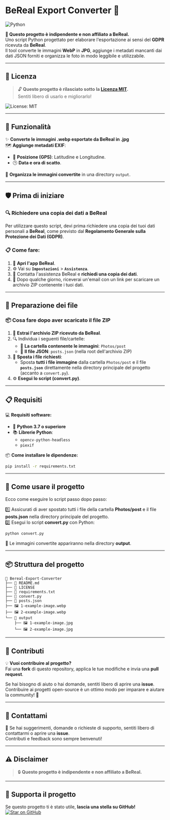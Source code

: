 # **BeReal Export Converter 📸**
![Python](https://img.shields.io/badge/Python-3.7%2B-blue)  

**🔗 Questo progetto è indipendente e non affiliato a BeReal.**  
Uno script Python progettato per elaborare l'esportazione ai sensi del **GDPR** ricevuta da **BeReal**.  
Il tool converte le immagini **WebP** in **JPG**, aggiunge i metadati mancanti dai dati JSON forniti e organizza le foto in modo leggibile e utilizzabile.  

---

## 📜 **Licenza**
> 🔓 **Questo progetto è rilasciato sotto la [Licenza MIT](LICENSE).**  
Sentiti libero di usarlo e migliorarlo!  

![License: MIT](https://img.shields.io/badge/License-MIT-green)  

---

## 🌟 **Funzionalità**
✨ **Converte le immagini .webp esportate da BeReal in .jpg**  
🗺️ **Aggiunge metadati EXIF**:  
- 📍 **Posizione (GPS)**: Latitudine e Longitudine.  
- 🕒 **Data e ora di scatto**.  

📂 **Organizza le immagini convertite** in una directory `output`.  

---

## 🛡️ **Prima di iniziare**
### 🔍 **Richiedere una copia dei dati a BeReal**
Per utilizzare questo script, devi prima richiedere una copia dei tuoi dati personali a **BeReal**, come previsto dal **Regolamento Generale sulla Protezione dei Dati (GDPR)**.

### 📋 **Come fare:**
1. 📲 **Apri l'app BeReal**.  
2. ⚙️ Vai su **`Impostazioni`** > **`Assistenza`**.  
3. 📝 Contatta l'assistenza BeReal e **richiedi una copia dei dati**.  
4. 📩 Dopo qualche giorno, riceverai un'email con un link per scaricare un archivio ZIP contenente i tuoi dati.  

---

## 📂 **Preparazione dei file**
### 📦 **Cosa fare dopo aver scaricato il file ZIP**
1. 📂 **Estrai l'archivio ZIP ricevuto da BeReal**.  
2. 🔍 Individua i seguenti file/cartelle:  
   - 📁 **La cartella contenente le immagini**: `Photos/post`  
   - 📄 **Il file JSON**: `posts.json` (nella root dell'archivio ZIP)  
3. 🚚 **Sposta i file richiesti**:  
   - Sposta **tutti i file immagine** dalla cartella `Photos/post` e il file **`posts.json`** direttamente nella directory principale del progetto (accanto a `convert.py`).  
4. ⚙️ **Esegui lo script (convert.py)**.  

---

## 📋 **Requisiti**
💻 **Requisiti software:**  
- 🐍 **Python 3.7 o superiore**  
- 📚 **Librerie Python**:  
  - `opencv-python-headless`  
  - `piexif`  

📦 **Come installare le dipendenze:**  
```bash
pip install -r requirements.txt
```

---

## 🚀 **Come usare il progetto**
Ecco come eseguire lo script passo dopo passo:  

1️⃣ Assicurati di aver spostato tutti i file della cartella **Photos/post** e il file **posts.json** nella directory principale del progetto.  
2️⃣ Esegui lo script **convert.py** con Python:  
```bash
python convert.py
```
📂 Le immagini convertite appariranno nella directory **output**.  

---

## 📦 **Struttura del progetto**
```
📂 Bereal-Export-Converter
├── 📄 README.md
├── 📄 LICENSE
├── 📄 requirements.txt
├── 📄 convert.py
├── 📄 posts.json
├── 🖼️ 1-example-image.webp
├── 🖼️ 2-example-image.webp
└── 📂 output
    ├── 🖼️ 1-example-image.jpg
    └── 🖼️ 2-example-image.jpg
```

---

## 🙌 **Contributi**
💡 **Vuoi contribuire al progetto?**  
Fai una **fork** di questo repository, applica le tue modifiche e invia una **pull request**.  

Se hai bisogno di aiuto o hai domande, sentiti libero di aprire una **issue**.  
Contribuire ai progetti open-source è un ottimo modo per imparare e aiutare la community! 🚀  

---

## 📣 **Contattami**
📧 Se hai suggerimenti, domande o richieste di supporto, sentiti libero di contattarmi o aprire una **issue**.  
Contributi e feedback sono sempre benvenuti!  

---

## ⚠️ **Disclaimer**
> 🔒 **Questo progetto è indipendente e non affiliato a BeReal.**  

---

## 💖 **Supporta il progetto**
Se questo progetto ti è stato utile, **lascia una stella su GitHub!**  
[![Star on GitHub](https://img.shields.io/github/stars/mrgenty/BeReal-Export-Converter.svg?style=social)](https://github.com/mrgenty/BeReal-Export-Converter/stargazers)  
